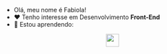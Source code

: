 - Olá, meu nome é Fabiola! 
- ❤️ Tenho interesse em Desenvolvimento **Front-End**
- 🌱 Estou aprendendo:

<p align="center">
  <a href="https://skillicons.dev">
    <img src="https://skillicons.dev/icons?i=html,css,js,python,git,github,vue,react,jquery,bootstrap" style="height: 30px;"/>
  </a>
</p>


